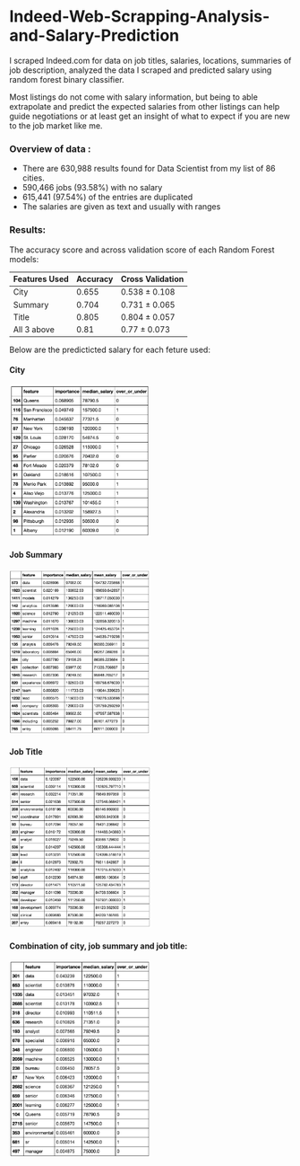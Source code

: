 # Indeed-Web-Scrapping-Analysis-and-Salary-Prediction
I scraped Indeed.com for data on job titles, salaries, locations, summaries of job description, analyzed the data I scraped and predicted salary using random forest binary classifier.

Most listings do not come with salary information, but being to able extrapolate and predict the expected salaries from other listings can help guide negotiations or at least get an insight of what to expect if you are new to the job market like me. 

### Overview of data :
* There are 630,988 results found for Data Scientist from my list of 86 cities. 
* 590,466 jobs (93.58%) with no salary
* 615,441 (97.54%) of the entries are duplicated
* The salaries are given as text and usually with ranges

### Results:
The accuracy score and across validation score of each Random Forest models:

|Features Used|Accuracy|Cross Validation|
|------|------|------|
|City|0.655|0.538 ± 0.108|
|Summary|0.704|0.731 ± 0.065|
|Title|0.805|0.804 ± 0.057|
|All 3 above|0.81|0.77 ± 0.073|

Below are the predicticted salary for each feture used:

#### City

<img src="./images/city.png" width="50%">

#### Job Summary

<img src="./images/summary.png" width="50%">

#### Job Title

<img src="./images/title.png" width="50%">

#### Combination of city, job summary and job title:

<img src="./images/combination.png" width="50%">


